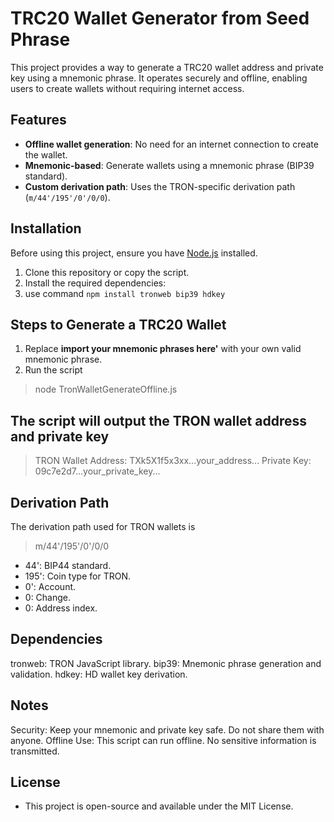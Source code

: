 # TRC20 Wallet Generator from Seed Phrase

This project provides a way to generate a TRC20 wallet address and private key using a mnemonic phrase. It operates securely and offline, enabling users to create wallets without requiring internet access.

## Features
- **Offline wallet generation**: No need for an internet connection to create the wallet.
- **Mnemonic-based**: Generate wallets using a mnemonic phrase (BIP39 standard).
- **Custom derivation path**: Uses the TRON-specific derivation path (`m/44'/195'/0'/0/0`).

## Installation

Before using this project, ensure you have [Node.js](https://nodejs.org) installed.

1. Clone this repository or copy the script.
2. Install the required dependencies:
3. use command <code>npm install tronweb bip39 hdkey </code>

## Steps to Generate a TRC20 Wallet

1. Replace **import your mnemonic phrases here'** with your own valid mnemonic phrase.
2. Run the script
> node TronWalletGenerateOffline.js

## The script will output the TRON wallet address and private key
> TRON Wallet Address: TXk5X1f5x3xx...your_address...
> Private Key: 09c7e2d7...your_private_key...

## Derivation Path

The derivation path used for TRON wallets is
> m/44'/195'/0'/0/0
- 44': BIP44 standard.
- 195': Coin type for TRON.
- 0': Account.
- 0: Change.
- 0: Address index.

## Dependencies

tronweb: TRON JavaScript library.
bip39: Mnemonic phrase generation and validation.
hdkey: HD wallet key derivation.

## Notes

Security: Keep your mnemonic and private key safe. Do not share them with anyone.
Offline Use: This script can run offline. No sensitive information is transmitted.

## License

- This project is open-source and available under the MIT License.
